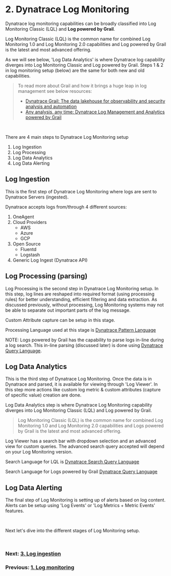 # 2. Dynatrace Log Monitoring

Dynatrace log monitoring capabilities can be broadly classified into Log Monitoring Classic (LQL) and **Log powered by Grail**.

Log Monitoring Classic (LQL) is the common name for combined Log Monitoring 1.0 and Log Monitoring 2.0 capabilities and Log powered by Grail is the latest and most advanced offering.

As we will see below, 'Log Data Analytics' is where Dynatrace log capability diverges into Log Monitoring Classic and Log powered by Grail. Steps 1 & 2 in log monitoring setup (below) are the same for both new and old capabilities.

> To read more about Grail and how it brings a huge leap in log management see below resources:
> - [Dynatrace Grail: The data lakehouse for observability and security analysis and automation](https://www.dynatrace.com/news/blog/why-you-need-a-data-lakehouse/)
> - [Any analysis, any time: Dynatrace Log Management and Analytics powered by Grail](https://www.dynatrace.com/news/blog/any-analysis-any-time/)

<br/>

There are 4 main steps to Dynatrace Log Monitoring setup
1. Log Ingestion
2. Log Processing
3. Log Data Analytics
4. Log Data Alerting

## Log Ingestion
This is the first step of Dynatrace Log Monitoring where logs are sent to Dynatrace Servers (ingested).

Dynatrace accepts logs from/through 4 different sources:
1. OneAgent
2. Cloud Providers
	- AWS
	- Azure
	- GCP
3. Open Source
	- Fluentd
	- Logstash
4. Generic Log Ingest (Dynatrace API)

## Log Processing (parsing)
Log Processing is the second step in Dynatrace Log Monitoring setup. In this step, log lines are reshaped into required format (using processing rules) for better understanding, efficient filtering and data extraction. As discussed previously, without processing, Log Monitoring systems may not be able to separate out important parts of the log message.

Custom Attribute capture can be setup in this stage.

Processing Language used at this stage is  [Dynatrace Pattern Language](https://www.dynatrace.com/support/help/shortlink/dpl-dynatrace-pattern-language-hub)

NOTE: Logs powered by Grail has the capability to parse logs in-line during a log search. This in-line parsing (discussed later) is done using [Dynatrace Query Language](https://www.dynatrace.com/support/help/shortlink/dql-dynatrace-query-language-hub).

## Log Data Analytics
This is the third step of Dynatrace Log Monitoring. Once the data is in Dynatrace and parsed, it is available for viewing through  'Log Viewer'. In this step more actions like custom log metric & custom attributes (capture of specific value) creation are done.

Log Data Analytics step is where Dynatrace Log Monitoring capability diverges into Log Monitoring Classic (LQL) and Log powered by Grail. 

> Log Monitoring Classic (LQL) is the common name for combined Log Monitoring 1.0 and Log Monitoring 2.0 capabilities and Logs powered by Grail is the latest and most advanced offering.

Log Viewer has a search bar with dropdown selection and an advanced view for custom queries. The advanced search query accepted will depend on your Log Monitoring version.

Search Language for LQL is [Dynatrace Search Query Language](https://www.dynatrace.com/support/help/how-to-use-dynatrace/log-monitoring/analyze-log-data/log-viewer#sql)

Search Language for Logs powered by Grail [Dynatrace Query Language](https://www.dynatrace.com/support/help/shortlink/dql-dynatrace-query-language-hub)


## Log Data Alerting

The final step of Log Monitoring is setting up of alerts based on log content. Alerts can be setup using 'Log Events' or 'Log Metrics + Metric Events' features.

<br/>

Next  let's dive into the different stages of Log Monitoring setup.

<br/>

### Next: [3. Log ingestion](3-log-ingestion.md)

### Previous: [1. Log monitoring](1-log-monitoring.md)
